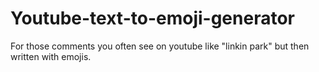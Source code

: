 # Youtube-text-to-emoji-generator

For those comments you often see on youtube like "linkin park" but then written with emojis.
